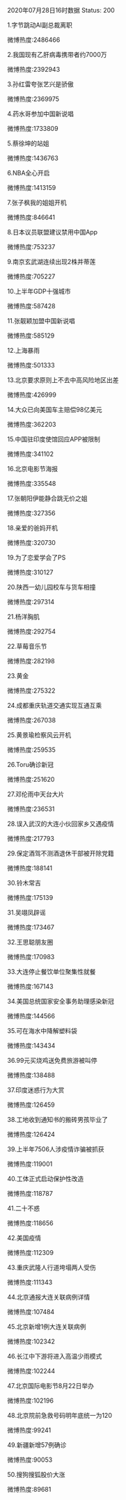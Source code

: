 2020年07月28日16时数据
Status: 200

1.字节跳动AI副总裁离职

微博热度:2486466

2.我国现有乙肝病毒携带者约7000万

微博热度:2392943

3.孙红雷夸张艺兴是骄傲

微博热度:2369975

4.药水哥参加中国新说唱

微博热度:1733809

5.蔡徐坤的站姐

微博热度:1436763

6.NBA全心开启

微博热度:1413159

7.张子枫我的姐姐开机

微博热度:846641

8.日本议员联盟建议禁用中国App

微博热度:753237

9.南京玄武湖连续出现2株并蒂莲

微博热度:705227

10.上半年GDP十强城市

微博热度:587428

11.张靓颖加盟中国新说唱

微博热度:585129

12.上海暴雨

微博热度:501333

13.北京要求原则上不去中高风险地区出差

微博热度:426999

14.大众已向美国车主赔偿98亿美元

微博热度:362203

15.中国驻印度使馆回应APP被限制

微博热度:341102

16.北京电影节海报

微博热度:335548

17.张朝阳伊能静合跳无价之姐

微博热度:327356

18.亲爱的爸妈开机

微博热度:320730

19.为了恋爱学会了PS

微博热度:310127

20.陕西一幼儿园校车与货车相撞

微博热度:297314

21.杨洋胸肌

微博热度:292754

22.草莓音乐节

微博热度:282198

23.黄金

微博热度:275322

24.成都重庆轨道交通实现互通互乘

微博热度:267038

25.黄景瑜检察风云开机

微博热度:259535

26.Toru确诊新冠

微博热度:251620

27.邓伦雨中天台大片

微博热度:236531

28.误入武汉的大连小伙回家乡又遇疫情

微博热度:217793

29.保定酒驾不测酒退休干部被开除党籍

微博热度:188141

30.铃木常吉

微博热度:175139

31.吴翊凤辟谣

微博热度:173467

32.王思聪朋友圈

微博热度:170983

33.大连停止餐饮单位聚集性就餐

微博热度:167143

34.美国总统国家安全事务助理感染新冠

微博热度:144566

35.可在海水中降解塑料袋

微博热度:143434

36.99元买烧鸡送免费旅游被叫停

微博热度:138488

37.印度迷惑行为大赏

微博热度:126459

38.工地收到通知书的搬砖男孩毕业了

微博热度:126424

39.上半年7506人涉疫情诈骗被抓获

微博热度:119001

40.工体正式启动保护性改造

微博热度:118787

41.二十不惑

微博热度:118656

42.美国疫情

微博热度:112309

43.重庆武隆人行道垮塌两人受伤

微博热度:111343

44.北京通报大连关联病例详情

微博热度:107484

45.北京新增1例大连关联病例

微博热度:102342

46.长江中下游将进入高温少雨模式

微博热度:102244

47.北京国际电影节8月22日举办

微博热度:102196

48.北京院前急救号码明年底统一为120

微博热度:99241

49.新疆新增57例确诊

微博热度:90053

50.搜狗搜狐股价大涨

微博热度:89681

